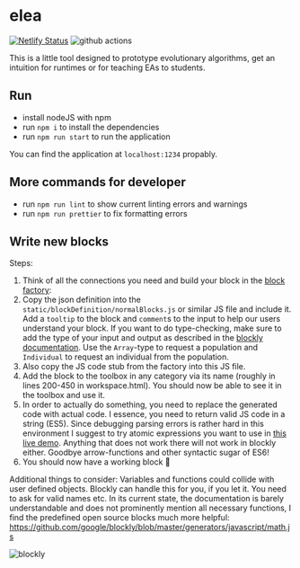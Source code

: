 # elea
[![Netlify Status](https://api.netlify.com/api/v1/badges/97afa409-81fc-468e-abfc-5d06578b1dd6/deploy-status)](https://app.netlify.com/sites/hpi-elea/deploys) ![github actions](https://github.com/hpi-elea/elea/actions/workflows/lint.yml/badge.svg)

This is a little tool designed to prototype evolutionary algorithms, get an intuition for runtimes or for teaching EAs to students.

## Run

- install nodeJS with npm
- run `npm i` to install the dependencies
- run `npm run start` to run the application

You can find the application at `localhost:1234` propably.

## More commands for developer

- run `npm run lint` to show current linting errors and warnings
- run `npm run prettier` to fix formatting errors

## Write new blocks

Steps:

1. Think of all the connections you need and build your block in the [block factory](https://blockly-demo.appspot.com/static/demos/blockfactory/index.html):
2. Copy the json definition into the `static/blockDefinition/normalBlocks.js` or similar JS file and include it. Add a `tooltip` to the block and `comment`s to the input to help our users understand your block. If you want to do type-checking, make sure to add the type of your input and output as described in the [blockly documentation](https://developers.google.com/blockly/guides/create-custom-blocks/variables#typed_variable_blocks). Use the `Array`-type to request a population and `Individual` to request an individual from the population.
3. Also copy the JS code stub from the factory into this JS file.
4. Add the block to the toolbox in any category via its name (roughly in lines 200-450 in workspace.html). You should now be able to see it in the toolbox and use it.
5. In order to actually do something, you need to replace the generated code with actual code. I essence, you need to return valid JS code in a string (ES5). Since debugging parsing errors is rather hard in this environment I suggest to try atomic expressions you want to use in [this live demo](https://neil.fraser.name/software/JS-Interpreter/). Anything that does not work there will not work in blockly either. Goodbye arrow-functions and other syntactic sugar of ES6!
6. You should now have a working block 🎉

Additional things to consider:
Variables and functions could collide with user defined objects. Blockly can handle this for you, if you let it. You need to ask for valid names etc. In its current state, the documentation is barely understandable and does not prominently mention all necessary functions, I find the predefined open source blocks much more helpful: https://github.com/google/blockly/blob/master/generators/javascript/math.js

![blockly](https://developers.google.cn/blockly/images/logos/logo_knockout.png)
